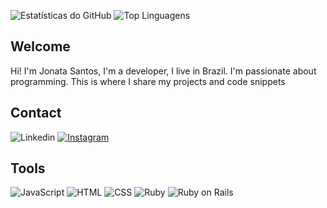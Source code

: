 ![Estatísticas do GitHub](https://github-readme-stats.vercel.app/api?username=jonatavsantos&show_icons=true&theme=radical)
 ![Top Linguagens](https://github-readme-stats.vercel.app/api/top-langs/?username=jonatavsantos&layout=compact) 


## Welcome

Hi! I'm Jonata Santos, I'm a developer, I live in Brazil. I'm passionate about programming. This is where I share my projects and code snippets

## Contact

![Linkedin](https://img.shields.io/badge/LinkedIn-0077B5?style=for-the-badge&logo=linkedin&logoColor=white]) [![Instagram](https://img.shields.io/badge/Instagram-E4405F?style=for-the-badge&logo=instagram&logoColor=white)](instagram.com/joon.venancio)

## Tools

![JavaScript](https://img.shields.io/badge/-JavaScript-F7DF1E?logo=javascript&logoColor=black)
![HTML](https://img.shields.io/badge/-HTML5-E34F26?logo=html5&logoColor=white)
![CSS](https://img.shields.io/badge/-CSS3-1572B6?logo=css3&logoColor=white)
![Ruby](https://img.shields.io/badge/-Ruby-CC342D?logo=ruby&logoColor=white)
![Ruby on Rails](https://img.shields.io/badge/-Ruby%20on%20Rails-CC0000?logo=ruby-on-rails&logoColor=white)

